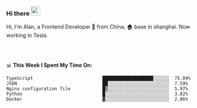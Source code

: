 ### Hi there <img src="https://media.giphy.com/media/hvRJCLFzcasrR4ia7z/giphy.gif" width="25px">

<!-- ![visitors](https://visitor-badge.glitch.me/badge?page_id=dislfyer.dislfyer) -->

Hi, I'm Alan, a Frontend Developer 🚀 from China, 🏠 base in shanghai. Now working in Tesla.

<br/>
<br/>

📊 **This Week I Spent My Time On:**


<!--START_SECTION:waka-->

```text
TypeScript                          ███████████████████░░░░░░  75.09%
JSON                                ██░░░░░░░░░░░░░░░░░░░░░░░  7.59%
Nginx configuration file            █▒░░░░░░░░░░░░░░░░░░░░░░░  5.97%
Python                              █░░░░░░░░░░░░░░░░░░░░░░░░  3.82%
Docker                              ▓░░░░░░░░░░░░░░░░░░░░░░░░  2.86%
```

<!--END_SECTION:waka-->

<!--
**About Me:**
 -->
